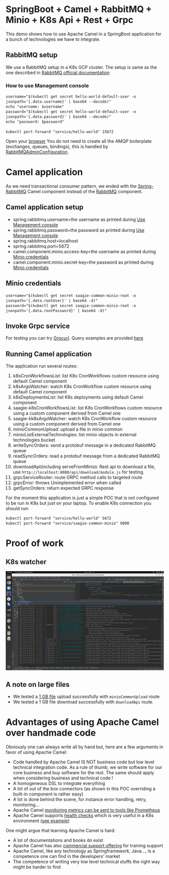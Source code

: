 # SpringBoot + Camel + RabbitMQ + Minio + K8s Api + Rest + Grpc
This demo shows how to use Apache Camel in a SpringBoot application for a bunch of technologies we have to integrate.
## RabbitMQ setup
We use a RabbitMQ setup in a K8s GCP cluster. The setup is same as the one described in [RabbitMQ official documentation](https://www.rabbitmq.com/kubernetes/operator/quickstart-operator.html)

### How to use Management console

```
username="$(kubectl get secret hello-world-default-user -o jsonpath='{.data.username}' | base64 --decode)"
echo "username: $username"
password="$(kubectl get secret hello-world-default-user -o jsonpath='{.data.password}' | base64 --decode)"
echo "password: $password"

kubectl port-forward "service/hello-world" 15672
```

Open your [browser](http://localhost:15672/) 
You do not need to create all the AMQP boilerplate (exchanges, queues, bindings), this is handled by [RabbitMQAdminConfiguration](https://github.com/vincentditlevinz/demo/blob/e8c7208841beede9ac0214070edb1a1cd1cca66c/src/main/kotlin/com/example/demo/RabbitMQAdminConfiguration.kt#L14).

# Camel application

As we need transactional consumer pattern, we ended with the [Spring-RabbitMQ](https://camel.apache.org/components/latest/spring-rabbitmq-component.html) Camel component instead of the [RabbitMQ](https://camel.apache.org/components/latest/rabbitmq-component.html) component.
## Camel application setup
* spring.rabbitmq.username=the username as printed during [Use Management console](#how-to-use-management-console)
* spring.rabbitmq.password=the password as printed during [Use Management console](#how-to-use-management-console)
* spring.rabbitmq.host=localhost
* spring.rabbitmq.port=5672
* camel.component.minio.access-key=the username as printed during [Minio credentials](#minio-credentials)
* camel.component.minio.secret-key=the password as printed during [Minio credentials](#minio-credentials)

## Minio credentials
```
username="$(kubectl get secret saagie-common-minio-root -o jsonpath='{.data.rootUser}' | base64 -d)"
password="$(kubectl get secret saagie-common-minio-root -o jsonpath='{.data.rootPassword}' | base64 -d)"
```

## Invoke Grpc service
For testing you can try [Grpcurl](https://github.com/fullstorydev/grpcurl). Query examples are provided [here](https://github.com/vincentditlevinz/demo/blob/master/grpcurl-queries.txt)

## Running Camel application
The application run several routes:
1. k8sCronWorkflowsList: list K8s CronWorkflows custom resource using default Camel component 
2. k8sArgoWatcher: watch K8s CronWorkflow custom resource using default Camel component 
3. k8sDeploymentsList: list K8s deployments using default Camel component 
4. saagie-k8sCronWorkflowsList: list K8s CronWorkflows custom resource using a custom component derived from Camel one
5. saagie-kk8sArgoWatcher: watch K8s CronWorkflow custom resource using a custom component derived from Camel one 
6. minioCommonUpload: upload a file in minio common 
7. minioListExternalTechnologies: list minio objects in external technologies bucket 
8. writeSyncOrders: send a protobuf message in a dedicated RabbitMQ queue 
9. readSyncOrders: read a protobuf message from a dedicated RabbitMQ queue 
10. downloadApi(including serveFromMinio): Rest api to download a file, use `http://localhost:8080/api/download/module.js` for testing.
11. grpcServiceRouter: route GRPC method calls to targeted route
12. grpcError: throws Unimplemented error when called
13. getSyncOrders: return expected GRPC response

For the moment this application is just a simple POC that is not configured to be run in K8s but just on your laptop. To enable K8s connection you should run:

```
kubectl port-forward "service/hello-world" 5672
kubectl port-forward "service/saagie-common-minio" 9000
```

# Proof of work
## K8s watcher
![K8s watcher outputs](./img/Capture%20d’écran%20du%202022-11-02%2012-28-07.png)

## A note on large files
* We tested a [1 GB file](https://testfiledownload.com/) upload successfully with `minioCommonUpload` route
* We tested a 1 GB file download successfully with `downloadApi` route.

# Advantages of using Apache Camel over handmade code
Obviously one can always write all by hand but, here are a few arguments in favor of using Apache Camel:
* Code handled by Apache Camel IS NOT business code but low level technical integration code. As a rule of thumb, we write software for our core business and buy software for the rest. The same should apply when considering business and technical code !
* A homogeneous DSL to integrate everything
* A lot of out of the box connectors (as shown in this POC overriding a built-in component is rather easy)
* A lot is done behind the scene, for instance error handling, retry, monitoring...
* Apache Camel [monitoring metrics can be sent to tools like Prometheus](https://danielblancocuadrado.medium.com/apache-camel-create-your-own-metric-with-micrometer-b10d2db09b4f)
* Apache Camel supports [health checks](https://camel.apache.org/manual/health-check.html) which is very useful in a K8s environment ([see example](https://github.com/apache/camel-spring-boot-examples/tree/main/health-checks))

One might argue that learning Apache Camel is hard:
* A lot of documentations and books do exist
* Apache Camel has also [commercial support offering](https://camel.apache.org/manual/commercial-camel-offerings.html) for training support
* Apache Camel, like any technology as Springframework, Java..., is a competence one can find in the developers' market
* The competence of writing very low level technical stuffs the right way might be harder to find
